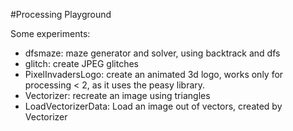 #Processing Playground

Some experiments:
 * dfsmaze: maze generator and solver, using backtrack and dfs 
 * glitch: create JPEG glitches
 * PixelInvadersLogo: create an animated 3d logo, works only for processing < 2, as it uses the peasy library.
 * Vectorizer: recreate an image using triangles
 * LoadVectorizerData: Load an image out of vectors, created by Vectorizer
 
 